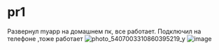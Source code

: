 # pr1
Развернул myapp на домашнем пк, все работает.
Подключил на телефоне ,тоже работает
![photo_5407003310860395219_y](https://github.com/user-attachments/assets/a9c68b68-a6f9-4cf1-acdd-80eb8e5375c8)
![image](https://github.com/user-attachments/assets/9148b686-6869-4354-b4a1-69bd294a4c34)
